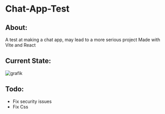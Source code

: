 # Chat-App-Test

## About:
A test at making a chat app, may lead to a more serious project
Made with Vite and React

## Current State:
![grafik](https://github.com/Julian-Mostbauer/Chat-App-Test/assets/146772868/6ef589a7-e287-4f0b-ab0d-5476c4ddbd7a)

## Todo:
- Fix security issues
- Fix Css
